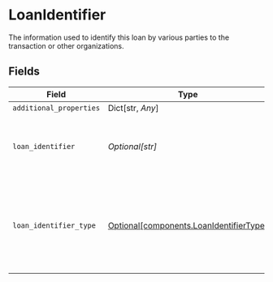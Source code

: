 # LoanIdentifier

The information used to identify this loan by various parties to the transaction or other organizations.


## Fields

| Field                                                                                    | Type                                                                                     | Required                                                                                 | Description                                                                              |
| ---------------------------------------------------------------------------------------- | ---------------------------------------------------------------------------------------- | ---------------------------------------------------------------------------------------- | ---------------------------------------------------------------------------------------- |
| `additional_properties`                                                                  | Dict[str, *Any*]                                                                         | :heavy_minus_sign:                                                                       | N/A                                                                                      |
| `loan_identifier`                                                                        | *Optional[str]*                                                                          | :heavy_check_mark:                                                                       | The value of the identifier for the specified type.                                      |
| `loan_identifier_type`                                                                   | [Optional[components.LoanIdentifierType]](../../models/components/loanidentifiertype.md) | :heavy_check_mark:                                                                       | A value from a MISMO prescribed list that specifies the type of loan identifier.         |